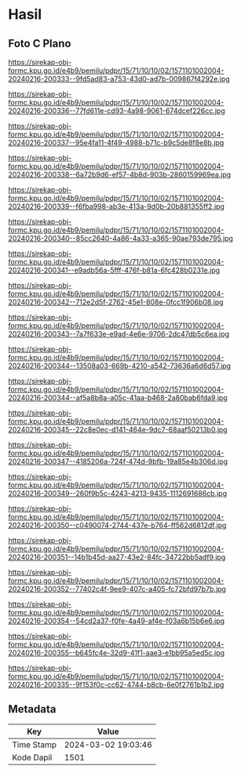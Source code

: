 # Hasil

## Foto C Plano

https://sirekap-obj-formc.kpu.go.id/e4b9/pemilu/pdpr/15/71/10/10/02/1571101002004-20240216-200333--9fd5ad83-a753-43d0-ad7b-009867f4292e.jpg

https://sirekap-obj-formc.kpu.go.id/e4b9/pemilu/pdpr/15/71/10/10/02/1571101002004-20240216-200336--77fd611e-cd93-4a98-9061-674dcef226cc.jpg

https://sirekap-obj-formc.kpu.go.id/e4b9/pemilu/pdpr/15/71/10/10/02/1571101002004-20240216-200337--95e4fa11-4f49-4988-b71c-b9c5de8f8e8b.jpg

https://sirekap-obj-formc.kpu.go.id/e4b9/pemilu/pdpr/15/71/10/10/02/1571101002004-20240216-200338--6a72b9d6-ef57-4b8d-903b-2860159969ea.jpg

https://sirekap-obj-formc.kpu.go.id/e4b9/pemilu/pdpr/15/71/10/10/02/1571101002004-20240216-200339--f6fba998-ab3e-413a-9d0b-20b881355ff2.jpg

https://sirekap-obj-formc.kpu.go.id/e4b9/pemilu/pdpr/15/71/10/10/02/1571101002004-20240216-200340--85cc2640-4a86-4a33-a365-90ae793de795.jpg

https://sirekap-obj-formc.kpu.go.id/e4b9/pemilu/pdpr/15/71/10/10/02/1571101002004-20240216-200341--e9adb56a-5fff-476f-b81a-6fc428b0231e.jpg

https://sirekap-obj-formc.kpu.go.id/e4b9/pemilu/pdpr/15/71/10/10/02/1571101002004-20240216-200342--712e2d5f-2762-45e1-808e-0fcc1f906b08.jpg

https://sirekap-obj-formc.kpu.go.id/e4b9/pemilu/pdpr/15/71/10/10/02/1571101002004-20240216-200343--7a7f633e-e9ad-4e6e-9706-2dc47db5c6ea.jpg

https://sirekap-obj-formc.kpu.go.id/e4b9/pemilu/pdpr/15/71/10/10/02/1571101002004-20240216-200344--13508a03-669b-4210-a542-73636a6d6d57.jpg

https://sirekap-obj-formc.kpu.go.id/e4b9/pemilu/pdpr/15/71/10/10/02/1571101002004-20240216-200344--af5a8b8a-a05c-41aa-b468-2a80bab6fda9.jpg

https://sirekap-obj-formc.kpu.go.id/e4b9/pemilu/pdpr/15/71/10/10/02/1571101002004-20240216-200345--22c8e0ec-d141-464e-9dc7-68aaf50213b0.jpg

https://sirekap-obj-formc.kpu.go.id/e4b9/pemilu/pdpr/15/71/10/10/02/1571101002004-20240216-200347--4185206a-724f-474d-9bfb-19a85e4b306d.jpg

https://sirekap-obj-formc.kpu.go.id/e4b9/pemilu/pdpr/15/71/10/10/02/1571101002004-20240216-200349--260f9b5c-4243-4213-9435-1112691686cb.jpg

https://sirekap-obj-formc.kpu.go.id/e4b9/pemilu/pdpr/15/71/10/10/02/1571101002004-20240216-200350--c0490074-2744-437e-b764-ff562d6812df.jpg

https://sirekap-obj-formc.kpu.go.id/e4b9/pemilu/pdpr/15/71/10/10/02/1571101002004-20240216-200351--14b1b45d-aa27-43e2-84fc-34722bb5adf9.jpg

https://sirekap-obj-formc.kpu.go.id/e4b9/pemilu/pdpr/15/71/10/10/02/1571101002004-20240216-200352--77402c4f-9ee9-407c-a405-fc72bfd97b7b.jpg

https://sirekap-obj-formc.kpu.go.id/e4b9/pemilu/pdpr/15/71/10/10/02/1571101002004-20240216-200354--54cd2a37-f0fe-4a49-af4e-f03a6b15b6e6.jpg

https://sirekap-obj-formc.kpu.go.id/e4b9/pemilu/pdpr/15/71/10/10/02/1571101002004-20240216-200355--b645fc4e-32d9-41f1-aae3-e1bb95a5ed5c.jpg

https://sirekap-obj-formc.kpu.go.id/e4b9/pemilu/pdpr/15/71/10/10/02/1571101002004-20240216-200335--9f153f0c-cc62-4744-b8cb-6e0f2761b1b2.jpg


## Metadata

| Key        | Value               |
| ---------- | ------------------- |
| Time Stamp | 2024-03-02 19:03:46 |
| Kode Dapil | 1501                |



